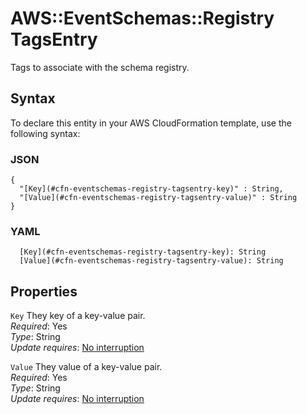 # AWS::EventSchemas::Registry TagsEntry<a name="aws-properties-eventschemas-registry-tagsentry"></a>

Tags to associate with the schema registry\.

## Syntax<a name="aws-properties-eventschemas-registry-tagsentry-syntax"></a>

To declare this entity in your AWS CloudFormation template, use the following syntax:

### JSON<a name="aws-properties-eventschemas-registry-tagsentry-syntax.json"></a>

```
{
  "[Key](#cfn-eventschemas-registry-tagsentry-key)" : String,
  "[Value](#cfn-eventschemas-registry-tagsentry-value)" : String
}
```

### YAML<a name="aws-properties-eventschemas-registry-tagsentry-syntax.yaml"></a>

```
  [Key](#cfn-eventschemas-registry-tagsentry-key): String
  [Value](#cfn-eventschemas-registry-tagsentry-value): String
```

## Properties<a name="aws-properties-eventschemas-registry-tagsentry-properties"></a>

`Key`  <a name="cfn-eventschemas-registry-tagsentry-key"></a>
They key of a key\-value pair\.  
*Required*: Yes  
*Type*: String  
*Update requires*: [No interruption](https://docs.aws.amazon.com/AWSCloudFormation/latest/UserGuide/using-cfn-updating-stacks-update-behaviors.html#update-no-interrupt)

`Value`  <a name="cfn-eventschemas-registry-tagsentry-value"></a>
They value of a key\-value pair\.  
*Required*: Yes  
*Type*: String  
*Update requires*: [No interruption](https://docs.aws.amazon.com/AWSCloudFormation/latest/UserGuide/using-cfn-updating-stacks-update-behaviors.html#update-no-interrupt)